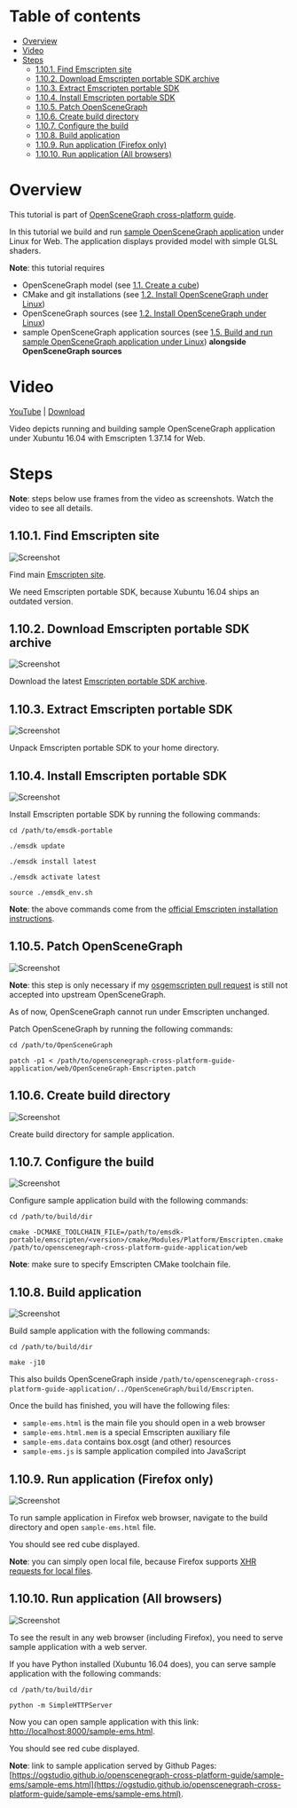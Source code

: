 Table of contents
=================

* [Overview](#overview)
* [Video](#video)
* [Steps](#steps)
  * [1.10.1. Find Emscripten site](#step-find-emscripten)
  * [1.10.2. Download Emscripten portable SDK archive](#step-dl-emscripten)
  * [1.10.3. Extract Emscripten portable SDK](#step-extract-emscripten)
  * [1.10.4. Install Emscripten portable SDK](#step-install-emscripten)
  * [1.10.5. Patch OpenSceneGraph](#step-patch)
  * [1.10.6. Create build directory](#step-build-dir)
  * [1.10.7. Configure the build](#step-cfg)
  * [1.10.8. Build application](#step-build)
  * [1.10.9. Run application (Firefox only)](#step-run-ff)
  * [1.10.10. Run application (All browsers)](#step-run)

<a name="overview"/>

Overview
========

This tutorial is part of [OpenSceneGraph cross-platform guide](http://github.com/OGStudio/openscenegraph-cross-platform-guide).

In this tutorial we build and run
[sample OpenSceneGraph application](http://github.com/OGStudio/openscenegraph-cross-platform-guide-application)
under Linux for Web. The application displays provided model with simple GLSL shaders.

**Note**: this tutorial requires
* OpenSceneGraph model (see [1.1. Create a cube](../1.1.CreateCube))
* CMake and git installations (see [1.2. Install OpenSceneGraph under Linux](../1.2.InstallUnderLinux))
* OpenSceneGraph sources (see [1.2. Install OpenSceneGraph under Linux](../1.2.InstallUnderLinux))
* sample OpenSceneGraph application sources (see [1.5. Build and run sample OpenSceneGraph application under Linux](../1.5.SampleUnderLinux)) **alongside OpenSceneGraph sources**

<a name="video"/>

Video
=====

[YouTube](https://youtu.be/ci2qZjnPEts) | [Download](readme/video.mp4)

Video depicts running and building sample OpenSceneGraph application
under Xubuntu 16.04 with Emscripten 1.37.14 for Web.

<a name="steps"/>

Steps
=====

**Note**: steps below use frames from the video as screenshots.
Watch the video to see all details.

<a name="step-find-emscripten"/>

1.10.1. Find Emscripten site
----------------------------

  ![Screenshot](readme/f030.png)

  Find main [Emscripten site](http://emscripten.org).
  
  We need Emscripten portable SDK, because Xubuntu 16.04
  ships an outdated version.

<a name="step-dl-emscripten"/>

1.10.2. Download Emscripten portable SDK archive
------------------------------------------------

  ![Screenshot](readme/f049.png)

  Download the latest
  [Emscripten portable SDK archive](http://kripken.github.io/emscripten-site/docs/getting_started/downloads.html).

<a name="step-extract-emscripten"/>

1.10.3. Extract Emscripten portable SDK
---------------------------------------

  ![Screenshot](readme/f076.png)

  Unpack Emscripten portable SDK to your home directory.

<a name="step-install-emscripten"/>

1.10.4. Install Emscripten portable SDK
---------------------------------------

  ![Screenshot](readme/f100.png)

  Install Emscripten portable SDK by running the following commands:

  `cd /path/to/emsdk-portable`

  `./emsdk update`

  `./emsdk install latest`

  `./emsdk activate latest`

  `source ./emsdk_env.sh`

  **Note**: the above commands come from the
  [official Emscripten installation instructions](http://kripken.github.io/emscripten-site/docs/getting_started/downloads.html).

<a name="step-patch"/>

1.10.5. Patch OpenSceneGraph
----------------------------

  ![Screenshot](readme/f190.png)

  **Note**: this step is only necessary if my
  [osgemscripten pull request](https://github.com/openscenegraph/OpenSceneGraph/pull/267)
  is still not accepted into upstream OpenSceneGraph.

  As of now, OpenSceneGraph cannot run under Emscripten unchanged.

  Patch OpenSceneGraph by running the following commands:

  `cd /path/to/OpenSceneGraph`

  `patch -p1 < /path/to/openscenegraph-cross-platform-guide-application/web/OpenSceneGraph-Emscripten.patch`

<a name="step-build-dir"/>

1.10.6. Create build directory
------------------------------

  ![Screenshot](readme/f207.png)

  Create build directory for sample application.

<a name="step-cfg"/>

1.10.7. Configure the build
---------------------------

  ![Screenshot](readme/f263.png)

  Configure sample application build with the following commands:
 
  `cd /path/to/build/dir`

  `cmake -DCMAKE_TOOLCHAIN_FILE=/path/to/emsdk-portable/emscripten/<version>/cmake/Modules/Platform/Emscripten.cmake /path/to/openscenegraph-cross-platform-guide-application/web`

  **Note**: make sure to specify Emscripten CMake toolchain file.

<a name="step-build"/>

1.10.8. Build application
-------------------------

  ![Screenshot](readme/f298.png)

  Build sample application with the following commands:

  `cd /path/to/build/dir`

  `make -j10`

  This also builds OpenSceneGraph inside
  `/path/to/openscenegraph-cross-platform-guide-application/../OpenSceneGraph/build/Emscripten`.

  Once the build has finished, you will have the following files:
  * `sample-ems.html` is the main file you should open in a web browser
  * `sample-ems.html.mem` is a special Emscripten auxiliary file
  * `sample-ems.data` contains box.osgt (and other) resources
  * `sample-ems.js` is sample application compiled into JavaScript

<a name="step-run-ff"/>

1.10.9. Run application (Firefox only)
--------------------------------------

  ![Screenshot](readme/f338.png)

  To run sample application in Firefox web browser,
  navigate to the build directory and open `sample-ems.html` file.

  You should see red cube displayed.

  **Note**: you can simply open local file, because Firefox supports [XHR requests for local files](http://kripken.github.io/emscripten-site/docs/getting_started/Tutorial.html).

<a name="step-run"/>

1.10.10. Run application (All browsers)
--------------------------------------

  ![Screenshot](readme/f387.png)

  To see the result in any web browser (including Firefox), you need to serve sample
  application with a web server.

  If you have Python installed (Xubuntu 16.04 does), you can serve sample application
  with the following commands:

  `cd /path/to/build/dir`

  `python -m SimpleHTTPServer`

  Now you can open sample application with this link:
  [http://localhost:8000/sample-ems.html](http://localhost:8000/sample-ems.html).

  You should see red cube displayed.

  **Note**: link to sample application served by Github Pages: [https://ogstudio.github.io/openscenegraph-cross-platform-guide/sample-ems/sample-ems.html](https://ogstudio.github.io/openscenegraph-cross-platform-guide/sample-ems/sample-ems.html).

